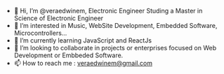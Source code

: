 - 👋 Hi, I’m @veraedwinem, Electronic Engineer Studing a Master in Science of Electronic Engineer
- 👀 I’m interested in Music, WebSite Development, Embedded Software, Microcontrollers...
- 🌱 I’m currently learning JavaScript and ReactJs
- 💞️ I’m looking to collaborate in projects or enterprises focused on Web Development or Embbeded Software.
- 📫 How to reach me : veraedwinem@gmail.com

<!---
veraedwinem/veraedwinem is a ✨ special ✨ repository because its `README.md` (this file) appears on your GitHub profile.
You can click the Preview link to take a look at your changes.
--->
